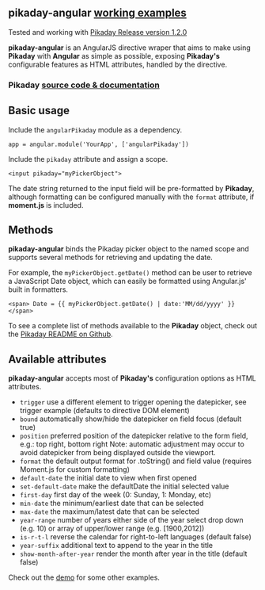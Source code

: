 ## __pikaday-angular__ [working examples](http://nverba.github.io/pikaday-angular/)
Tested and working with [Pikaday Release version 1.2.0](https://github.com/dbushell/Pikaday/releases/tag/1.2.0)

__pikaday-angular__ is an AngularJS directive wraper that aims to make using __Pikaday__ with __Angular__ as simple as possible, exposing __Pikaday's__ configurable features as HTML attributes, handled by the directive.

### __Pikaday__ [source code & documentation](https://github.com/dbushell/Pikaday)


## Basic usage

Include the `angularPikaday` module as a dependency.

```
app = angular.module('YourApp', ['angularPikaday'])
```

Include the `pikaday` attribute and assign a scope.

``` language-HTML
<input pikaday="myPickerObject">
```

The date string returned to the input field will be pre-formatted by __Pikaday__, although formatting can be configured manually with the `format` attribute, if __moment.js__ is included.



## Methods

__pikaday-angular__ binds the Pikaday picker object to the named scope and supports several methods for retrieving and updating the date.

For example, the `myPickerObject.getDate()` method can be user to retrieve a JavaScript Date object, which can easily be formatted using Angular.js' built in formatters.


```
<span> Date = {{ myPickerObject.getDate() | date:'MM/dd/yyyy' }}</span>
```

To see a complete list of methods available to the __Pikaday__ object, check out the [Pikaday README on Github](https://github.com/dbushell/Pikaday).

## Available attributes

__pikaday-angular__ accepts most of __Pikaday's__ configuration options as HTML attributes.

- `trigger` use a different element to trigger opening the datepicker, see trigger example (defaults to directive DOM element)
- `bound` automatically show/hide the datepicker on field focus (default true)
- `position` preferred position of the datepicker relative to the form field, e.g.: top right, bottom right Note: automatic adjustment may occur to avoid datepicker from being displayed outside the viewport.
- `format` the default output format for .toString() and field value (requires Moment.js for custom formatting)
- `default-date` the initial date to view when first opened
- `set-default-date` make the defaultDate the initial selected value
- `first-day` first day of the week (0: Sunday, 1: Monday, etc)
- `min-date` the minimum/earliest date that can be selected
- `max-date` the maximum/latest date that can be selected
- `year-range` number of years either side of the year select drop down (e.g. 10) or array of upper/lower range (e.g. [1900,2012])
- `is-r-t-l` reverse the calendar for right-to-left languages (default false)
- `year-suffix` additional text to append to the year in the title
- `show-month-after-year` render the month after year in the title (default false)


Check out the [demo](http://nverba.github.io/pikaday-angular/) for some other examples.
